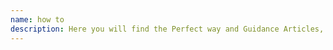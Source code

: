 ```yaml
---
name: how to
description: Here you will find the Perfect way and Guidance Articles, Ready to Teach you how to do specific thing you are searching for. All the Articles are Completely free to Read.
---
```

